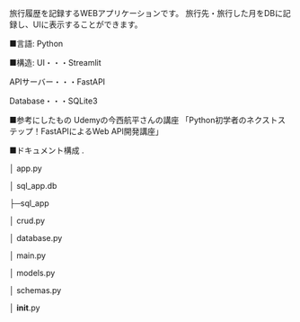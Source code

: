 旅行履歴を記録するWEBアプリケーションです。
旅行先・旅行した月をDBに記録し、UIに表示することができます。

■言語:
Python

■構造:
UI・・・Streamlit

APIサーバー・・・FastAPI

Database・・・SQLite3

■参考にしたもの
Udemyの今西航平さんの講座
「Python初学者のネクストステップ！FastAPIによるWeb API開発講座」

■ドキュメント構成
.

│  app.py

│  sql_app.db

├─sql_app

│   crud.py

│   database.py

│   main.py

│   models.py

│   schemas.py

│   __init__.py



